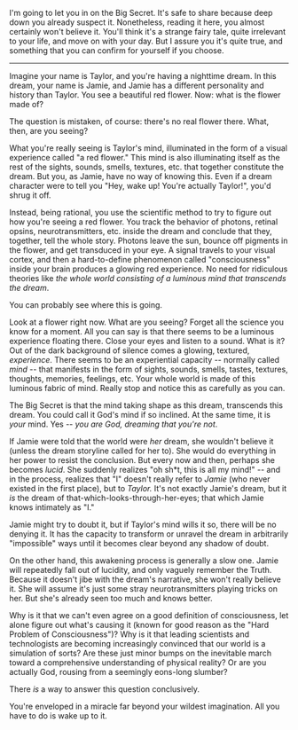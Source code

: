 
I'm going to let you in on the Big Secret. It's safe to share because deep down
you already suspect it. Nonetheless, reading it here, you almost certainly won't
believe it. You'll think it's a strange fairy tale, quite irrelevant to your
life, and move on with your day. But I assure you it's quite true, and something
that you can confirm for yourself if you choose.

---

Imagine your name is Taylor, and you're having a nighttime dream. In this
dream, your name is Jamie, and Jamie has a different personality and history
than Taylor. You see a beautiful red flower. Now: what is the flower made of?

The question is mistaken, of course: there's no real flower there. What, then,
are you seeing?

What you're really seeing is Taylor's mind, illuminated in the form of a visual
experience called "a red flower." This mind is also illuminating itself as the
rest of the sights, sounds, smells, textures, etc. that together constitute the
dream. But you, as Jamie, have no way of knowing this. Even if a dream character
were to tell you "Hey, wake up! You're actually Taylor!", you'd shrug it off.

Instead, being rational, you use the scientific method to try to figure out how
you're seeing a red flower. You track the behavior of photons, retinal opsins,
neurotransmitters, etc. inside the dream and conclude that they, together, tell
the whole story. Photons leave the sun, bounce off pigments in the flower, and
get transduced in your eye. A signal travels to your visual cortex, and then a
hard-to-define phenomenon called "consciousness" inside your brain produces a
glowing red experience. No need for ridiculous theories like *the whole world
consisting of a luminous mind that transcends the dream*.

You can probably see where this is going.

Look at a flower right now. What are you seeing? Forget all the science you know
for a moment. All you can say is that there seems to be a luminous experience
floating there. Close your eyes and listen to a sound. What is it? Out of the
dark background of silence comes a glowing, textured, *experience*. There seems
to be an experiential capacity -- normally called *mind* -- that manifests in
the form of sights, sounds, smells, tastes, textures, thoughts, memories,
feelings, etc. Your whole world is made of this luminous fabric of mind. Really
stop and notice this as carefully as you can.

The Big Secret is that the mind taking shape as this dream, transcends this
dream. You could call it God's mind if so inclined. At the same time, it is
*your* mind. Yes -- *you are God, dreaming that you're not*.

If Jamie were told that the world were *her* dream, she wouldn't believe it
(unless the dream storyline called for her to). She would do everything in her
power to resist the conclusion. But every now and then, perhaps she becomes
*lucid*. She suddenly realizes "oh sh*t, this is all my mind!" -- and in the
process, realizes that "I" doesn't really refer to *Jamie* (who never existed
in the first place), but to *Taylor.* It's not exactly Jamie's dream, but it
*is* the dream of that-which-looks-through-her-eyes; that which Jamie knows
intimately as "I."

Jamie might try to doubt it, but if Taylor's mind wills it so, there will be
no denying it. It has the capacity to transform or unravel the dream in
arbitrarily "impossible" ways until it becomes clear beyond any shadow of doubt.

On the other hand, this awakening process is generally a slow one. Jamie will
repeatedly fall out of lucidity, and only vaguely remember the Truth. Because
it doesn't jibe with the dream's narrative, she won't really believe it. She
will assume it's just some stray neurotransmitters playing tricks on her. But
she's already seen too much and knows better.

Why is it that we can't even agree on a good definition of consciousness, let
alone figure out what's causing it (known for good reason as the "Hard Problem
of Consciousness")? Why is it that leading scientists and technologists are
becoming increasingly convinced that our world is a simulation of sorts? Are
these just minor bumps on the inevitable march toward a comprehensive 
understanding of physical reality? Or are you actually God, rousing from a
seemingly eons-long slumber?

There *is* a way to answer this question conclusively. 

You're enveloped in a miracle far beyond your wildest imagination. All you have 
to do is wake up to it.
